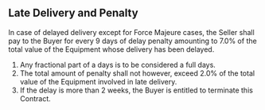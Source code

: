 Late Delivery and Penalty
----

In case of delayed delivery except for Force Majeure cases, the Seller shall pay to the Buyer for every 9 days of delay penalty amounting to 7.0% of the total value of the Equipment whose delivery has been delayed.

1. Any fractional part of a days is to be considered a full days.
2. The total amount of penalty shall not however, exceed 2.0% of the total value of the Equipment involved in late delivery.
3. If the delay is more than 2 weeks, the Buyer is entitled to terminate this Contract.